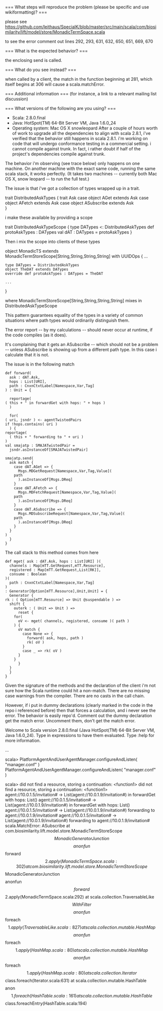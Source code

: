 === What steps will reproduce the problem (please be specific and use wikiformatting)? ===

please see https://github.com/leithaus/SpecialK/blob/master/src/main/scala/com/biosimilarity/lift/model/store/MonadicTermSpace.scala 

to see the error comment out lines
292, 293, 631, 632, 650, 651, 669, 670



=== What is the expected behavior? ===

the enclosing send is called.


=== What do you see instead? ===

when called by a client, the match in the function beginning at 281, which itself begins at 306 will cause a scala.matchError.


=== Additional information ===
(for instance, a link to a relevant mailing list discussion)

=== What versions of the following are you using? ===
  - Scala: 2.8.0.final
  - Java: HotSpot(TM) 64-Bit Server VM, Java 1.6.0_24
  - Operating system: Mac OS X snowleopard
After a couple of hours worth of work to upgrade all the dependencies to align with scala 2.8.1, i've verified that the behavior still happens in scala 2.8.1. i'm working on code that will undergo conformance testing in a commercial setting. i cannot compile against trunk. In fact, i rather doubt if half of the project's dependencies compile against trunk.

The behavior i'm observing (see trace below) only happens on one machine. On another machine with the exact same code, running the same scala stack, it works perfectly. (It takes two machines -- currently both Mac OS X, snow leopard -- to run the full test.)

The issue is that i've got a collection of types wrapped up in a trait.

trait DistributedAskTypes {
  trait Ask
  case object AGet extends Ask
  case object AFetch extends Ask
  case object ASubscribe extends Ask    
}

i make these available by providing a scope

trait DistributedAskTypeScope {
  type DATypes <: DistributedAskTypes
  def protoAskTypes : DATypes
  val dAT : DATypes = protoAskTypes
}

Then i mix the scope into clients of these types

object MonadicTS
 extends MonadicTermStoreScope[String,String,String,String] 
  with UUIDOps {
    ...

    type DATypes = DistributedAskTypes
    object TheDAT extends DATypes
    override def protoAskTypes : DATypes = TheDAT
    
    ...
  }

where MonadicTermStoreScope[String,String,String,String] mixes in DistributedAskTypeScope

This pattern guarantees equality of the types in a variety of common situations where path types would ordinarily distinguish them.

The error report -- by my calculations -- should never occur at runtime, if the code compiles (as it does). 

It's complaining that it gets an ASubscribe -- which should not be a problem -- unless ASubscribe is showing up from a different path type. In this case i calculate that it is not.

The issue is in the following match

    def forward(
      ask : dAT.Ask,
      hops : List[URI],
      path : CnxnCtxtLabel[Namespace,Var,Tag]
    ) : Unit = {

      reportage(
	( this + " in forwardGet with hops: " + hops )
      )
      
      for(
	( uri, jsndr ) <- agentTwistedPairs
	if !hops.contains( uri )
      ) {
	reportage(
	  ( this + " forwarding to " + uri )
	)
	val smajatp : SMAJATwistedPair =
	  jsndr.asInstanceOf[SMAJATwistedPair]
	
	smajatp.send(
	  ask match {
	    case dAT.AGet => {
	      Msgs.MDGetRequest[Namespace,Var,Tag,Value](
		path
	      ).asInstanceOf[Msgs.DReq]
	    }
	    case dAT.AFetch => {
	      Msgs.MDFetchRequest[Namespace,Var,Tag,Value](
		path
	      ).asInstanceOf[Msgs.DReq]
	    }
	    case dAT.ASubscribe => {
	      Msgs.MDSubscribeRequest[Namespace,Var,Tag,Value](
		path
	      ).asInstanceOf[Msgs.DReq]
	    }
	  }
	)
      }
    }

The call stack to this method comes from here

    def mget( ask : dAT.Ask, hops : List[URI] )(
      channels : Map[mTT.GetRequest,mTT.Resource],
      registered : Map[mTT.GetRequest,List[RK]],
      consume : Boolean
    )(
      path : CnxnCtxtLabel[Namespace,Var,Tag]
    )
    : Generator[Option[mTT.Resource],Unit,Unit] = {        
      Generator {
	rk : ( Option[mTT.Resource] => Unit @suspendable ) =>
	  shift {
	    outerk : ( Unit => Unit ) =>
	      reset {
		for(
		  oV <- mget( channels, registered, consume )( path ) 
		) {
		  oV match {
		    case None => {
		      forward( ask, hops, path )
		      rk( oV )
		    }
		    case _ => rk( oV )
		  }
		}
	      }
	  }
      }
    }

Given the signature of the methods and the declaration of the client i'm not sure how the Scala runtime could hit a non-match. There are no missing case warnings from the compiler. There are no casts in the call chain.

However, if i put in dummy declarations (clearly marked in the code in the repo i referenced before) then that forces a calculation, and i never see the error. The behavior is easily repo'd. Comment out the dummy declaration get the match error. Uncomment them, don't get the match error.

Welcome to Scala version 2.8.0.final (Java HotSpot(TM) 64-Bit Server VM, Java 1.6.0_24).
Type in expressions to have them evaluated.
Type :help for more information.

...

scala> PlatformAgentAndUserAgentManager.configureAndListen( "manager.conf" )
PlatformAgentAndUserAgentManager.configureAndListen( "manager.conf" )

scala> <tweet>did not find a resource, storing a continuation: &lt;function1&gt;</tweet>
<tweet>did not find a resource, storing a continuation: &lt;function1&gt;</tweet>
<tweet>agent://10.0.1.5/invitation# -&gt; List(agent://10.0.1.9/invitation#) in forwardGet with hops: List()</tweet>
<tweet>agent://10.0.1.5/invitation# -&gt; List(agent://10.0.1.9/invitation#) in forwardGet with hops: List()</tweet>
<tweet>agent://10.0.1.5/invitation# -&gt; List(agent://10.0.1.9/invitation#) forwarding to agent://10.0.1.9/invitation#</tweet>
<tweet>agent://10.0.1.5/invitation# -&gt; List(agent://10.0.1.9/invitation#) forwarding to agent://10.0.1.9/invitation#</tweet>
scala.MatchError: ASubscribe
	at com.biosimilarity.lift.model.store.MonadicTermStoreScope$$MonadicGeneratorJunction$$$$anonfun$$forward$$2.apply(MonadicTermSpace.scala:302)
	at com.biosimilarity.lift.model.store.MonadicTermStoreScope$$MonadicGeneratorJunction$$$$anonfun$$forward$$2.apply(MonadicTermSpace.scala:292)
	at scala.collection.TraversableLike$$WithFilter$$$$anonfun$$foreach$$1.apply(TraversableLike.scala:827)
	at scala.collection.mutable.HashMap$$$$anonfun$$foreach$$1.apply(HashMap.scala:80)
	at scala.collection.mutable.HashMap$$$$anonfun$$foreach$$1.apply(HashMap.scala:80)
	at scala.collection.Iterator$$class.foreach(Iterator.scala:631)
	at scala.collection.mutable.HashTable$$$$anon$$1.foreach(HashTable.scala:161)
	at scala.collection.mutable.HashTable$$class.foreachEntry(HashTable.scala:194)

